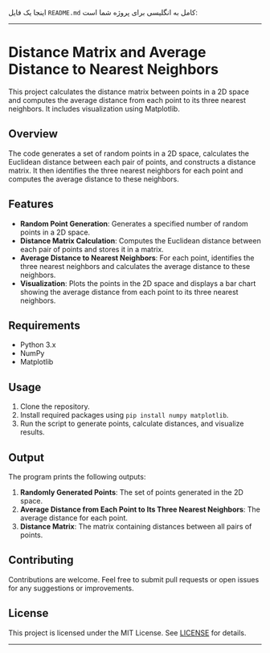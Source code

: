 اینجا یک فایل `README.md` کامل به انگلیسی برای پروژه شما است:

---

# Distance Matrix and Average Distance to Nearest Neighbors

This project calculates the distance matrix between points in a 2D space and computes the average distance from each point to its three nearest neighbors. It includes visualization using Matplotlib.

## Overview

The code generates a set of random points in a 2D space, calculates the Euclidean distance between each pair of points, and constructs a distance matrix. It then identifies the three nearest neighbors for each point and computes the average distance to these neighbors.

## Features

- **Random Point Generation**: Generates a specified number of random points in a 2D space.
- **Distance Matrix Calculation**: Computes the Euclidean distance between each pair of points and stores it in a matrix.
- **Average Distance to Nearest Neighbors**: For each point, identifies the three nearest neighbors and calculates the average distance to these neighbors.
- **Visualization**: Plots the points in the 2D space and displays a bar chart showing the average distance from each point to its three nearest neighbors.

## Requirements

- Python 3.x
- NumPy
- Matplotlib

## Usage

1. Clone the repository.
2. Install required packages using `pip install numpy matplotlib`.
3. Run the script to generate points, calculate distances, and visualize results.

## Output

The program prints the following outputs:
1. **Randomly Generated Points**: The set of points generated in the 2D space.
2. **Average Distance from Each Point to Its Three Nearest Neighbors**: The average distance for each point.
3. **Distance Matrix**: The matrix containing distances between all pairs of points.

## Contributing

Contributions are welcome. Feel free to submit pull requests or open issues for any suggestions or improvements.

## License

This project is licensed under the MIT License. See [LICENSE](LICENSE) for details.

---

